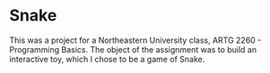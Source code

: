 # Snake
This was a project for a Northeastern University class, ARTG 2260 - Programming Basics. The object of the assignment was to build an interactive toy, which I chose to be a game of Snake.
